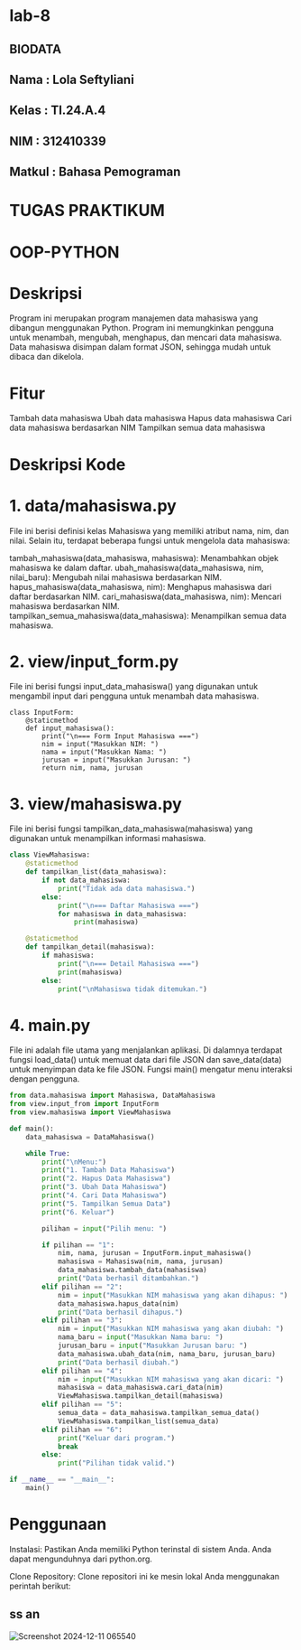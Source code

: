 # lab-8

## BIODATA 
## Nama    : Lola Seftyliani
## Kelas   : TI.24.A.4
## NIM     : 312410339
## Matkul  : Bahasa Pemograman

# TUGAS PRAKTIKUM
# OOP-PYTHON

# Deskripsi

Program ini merupakan program manajemen data mahasiswa yang dibangun menggunakan Python. Program ini memungkinkan pengguna untuk menambah, mengubah, menghapus, dan mencari data mahasiswa. Data mahasiswa disimpan dalam format JSON, sehingga mudah untuk dibaca dan dikelola.

# Fitur
Tambah data mahasiswa
Ubah data mahasiswa
Hapus data mahasiswa
Cari data mahasiswa berdasarkan NIM
Tampilkan semua data mahasiswa

# Deskripsi Kode
# 1. data/mahasiswa.py
File ini berisi definisi kelas Mahasiswa yang memiliki atribut nama, nim, dan nilai. Selain itu, terdapat beberapa fungsi untuk mengelola data mahasiswa:

tambah_mahasiswa(data_mahasiswa, mahasiswa): Menambahkan objek mahasiswa ke dalam daftar.
ubah_mahasiswa(data_mahasiswa, nim, nilai_baru): Mengubah nilai mahasiswa berdasarkan NIM.
hapus_mahasiswa(data_mahasiswa, nim): Menghapus mahasiswa dari daftar berdasarkan NIM.
cari_mahasiswa(data_mahasiswa, nim): Mencari mahasiswa berdasarkan NIM.
tampilkan_semua_mahasiswa(data_mahasiswa): Menampilkan semua data mahasiswa.

# 2. view/input_form.py
File ini berisi fungsi input_data_mahasiswa() yang digunakan untuk mengambil input dari pengguna untuk menambah data mahasiswa.
```pythin
class InputForm:
    @staticmethod
    def input_mahasiswa():
        print("\n=== Form Input Mahasiswa ===")
        nim = input("Masukkan NIM: ")
        nama = input("Masukkan Nama: ")
        jurusan = input("Masukkan Jurusan: ")
        return nim, nama, jurusan
````
# 3. view/mahasiswa.py
File ini berisi fungsi tampilkan_data_mahasiswa(mahasiswa) yang digunakan untuk menampilkan informasi mahasiswa.
```python
class ViewMahasiswa:
    @staticmethod
    def tampilkan_list(data_mahasiswa):
        if not data_mahasiswa:
            print("Tidak ada data mahasiswa.")
        else:
            print("\n=== Daftar Mahasiswa ===")
            for mahasiswa in data_mahasiswa:
                print(mahasiswa)

    @staticmethod
    def tampilkan_detail(mahasiswa):
        if mahasiswa:
            print("\n=== Detail Mahasiswa ===")
            print(mahasiswa)
        else:
            print("\nMahasiswa tidak ditemukan.")
```
# 4. main.py
File ini adalah file utama yang menjalankan aplikasi. Di dalamnya terdapat fungsi load_data() untuk memuat data dari file JSON dan save_data(data) untuk menyimpan data ke file JSON. Fungsi main() mengatur menu interaksi dengan pengguna.
```python
from data.mahasiswa import Mahasiswa, DataMahasiswa
from view.input_from import InputForm
from view.mahasiswa import ViewMahasiswa

def main():
    data_mahasiswa = DataMahasiswa()

    while True:
        print("\nMenu:")
        print("1. Tambah Data Mahasiswa")
        print("2. Hapus Data Mahasiswa")
        print("3. Ubah Data Mahasiswa")
        print("4. Cari Data Mahasiswa")
        print("5. Tampilkan Semua Data")
        print("6. Keluar")

        pilihan = input("Pilih menu: ")

        if pilihan == "1":
            nim, nama, jurusan = InputForm.input_mahasiswa()
            mahasiswa = Mahasiswa(nim, nama, jurusan)
            data_mahasiswa.tambah_data(mahasiswa)
            print("Data berhasil ditambahkan.")
        elif pilihan == "2":
            nim = input("Masukkan NIM mahasiswa yang akan dihapus: ")
            data_mahasiswa.hapus_data(nim)
            print("Data berhasil dihapus.")
        elif pilihan == "3":
            nim = input("Masukkan NIM mahasiswa yang akan diubah: ")
            nama_baru = input("Masukkan Nama baru: ")
            jurusan_baru = input("Masukkan Jurusan baru: ")
            data_mahasiswa.ubah_data(nim, nama_baru, jurusan_baru)
            print("Data berhasil diubah.")
        elif pilihan == "4":
            nim = input("Masukkan NIM mahasiswa yang akan dicari: ")
            mahasiswa = data_mahasiswa.cari_data(nim)
            ViewMahasiswa.tampilkan_detail(mahasiswa)
        elif pilihan == "5":
            semua_data = data_mahasiswa.tampilkan_semua_data()
            ViewMahasiswa.tampilkan_list(semua_data)
        elif pilihan == "6":
            print("Keluar dari program.")
            break
        else:
            print("Pilihan tidak valid.")

if __name__ == "__main__":
    main()
```

# Penggunaan
Instalasi: Pastikan Anda memiliki Python terinstal di sistem Anda. Anda dapat mengunduhnya dari python.org.

Clone Repository: Clone repositori ini ke mesin lokal Anda menggunakan perintah berikut:

## ss an
![Screenshot 2024-12-11 065540](https://github.com/user-attachments/assets/8df78e88-23b0-4b4a-8aa5-20887a4bbea4)


